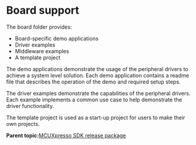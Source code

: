 # Board support

The board folder provides:

-   Board-specific demo applications
-   Driver examples
-   Middleware examples
-   A template project

The demo applications demonstrate the usage of the peripheral drivers to achieve a system level solution. Each demo application contains a readme file that describes the operation of the demo and required setup steps.

The driver examples demonstrate the capabilities of the peripheral drivers. Each example implements a common use case to help demonstrate the driver functionality.

The template project is used as a start-up project for users to make their own projects.

**Parent topic:**[MCUXpresso SDK release package](../topics/mcuxpresso_sdk_release_package.md)


